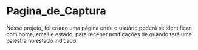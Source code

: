 # Pagina_de_Captura
Nesse projeto, foi criado uma página onde o usuário poderá se identificar com nome, email e estado, para receber notificações de quando terá uma palestra no estado indicado.
